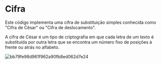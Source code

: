 # Cifra
Este código implementa uma cifra de substituição simples conhecida como "Cifra de César" ou "Cifra de deslocamento".

A cifra de César é um tipo de criptografia em que cada letra de um texto é substituída por outra letra que se encontra um número fixo de posições à frente ou atrás no alfabeto.

![bb79fe98d961f962a90fb8ed062d7e24](https://github.com/nojirilucas/Cifra/assets/103136574/8f1f7af8-b1e3-4e27-aa9e-5d51f1543c8b)
